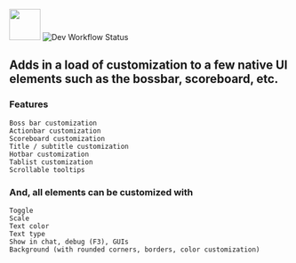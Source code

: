 <img src="https://wsrv.nl/?url=https%3A%2F%2Fpolyfrost.org%2Fimg%2Fcompact_vector.svg&amp;n=-1&amp;w=1000" width="56"> <img src="https://img.shields.io/github/v/release/Polyfrost/VanillaHUD.svg?style=for-the-badge&amp;color=1452cc&amp;label=release" alt="Dev Workflow Status">

## Adds in a load of customization to a few native UI elements such as the bossbar, scoreboard, etc.

### Features

    Boss bar customization
    Actionbar customization
    Scoreboard customization
    Title / subtitle customization
    Hotbar customization
    Tablist customization
    Scrollable tooltips

### And, all elements can be customized with

    Toggle
    Scale
    Text color
    Text type
    Show in chat, debug (F3), GUIs
    Background (with rounded corners, borders, color customization)
